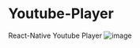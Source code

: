 # Youtube-Player
React-Native Youtube Player
![image](https://user-images.githubusercontent.com/82721312/235175662-2cceab76-38b4-44ad-8bdd-80195a34130e.png)
